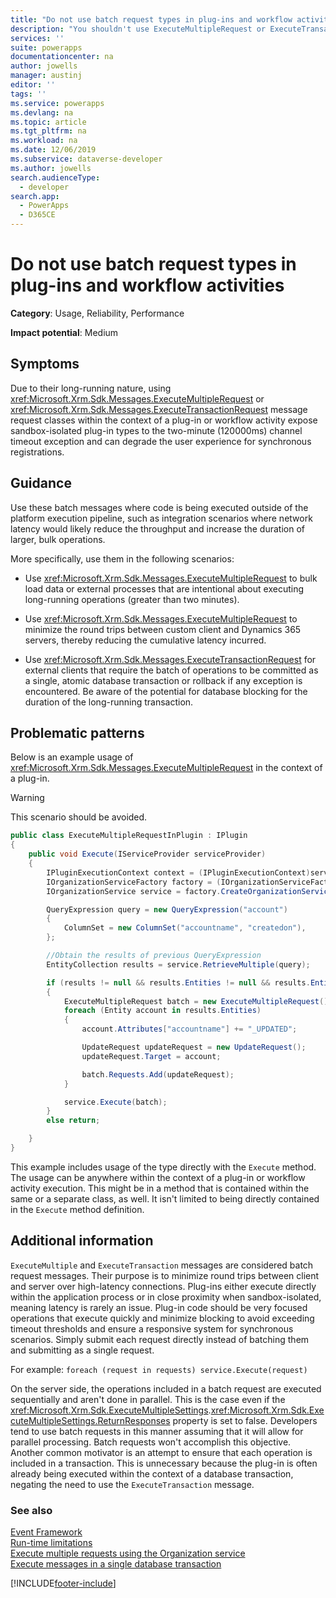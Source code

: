 ```yaml
---
title: "Do not use batch request types in plug-ins and workflow activities | MicrosoftDocs"
description: "You shouldn't use ExecuteMultipleRequest or ExecuteTransactionRequest message request classes within the context of a plug-in or workflow activity."
services: ''
suite: powerapps
documentationcenter: na
author: jowells
manager: austinj
editor: ''
tags: ''
ms.service: powerapps
ms.devlang: na
ms.topic: article
ms.tgt_pltfrm: na
ms.workload: na
ms.date: 12/06/2019
ms.subservice: dataverse-developer
ms.author: jowells
search.audienceType: 
  - developer
search.app: 
  - PowerApps
  - D365CE
---
```

# Do not use batch request types in plug-ins and workflow activities



**Category**: Usage, Reliability, Performance

**Impact potential**: Medium

<a name='symptoms'></a>

## Symptoms

Due to their long-running nature, using <xref:Microsoft.Xrm.Sdk.Messages.ExecuteMultipleRequest> or <xref:Microsoft.Xrm.Sdk.Messages.ExecuteTransactionRequest> message request classes within the context of a plug-in or workflow activity expose sandbox-isolated plug-in types to the two-minute (120000ms) channel timeout exception and can degrade the user experience for synchronous registrations.


<a name='guidance'></a>

## Guidance

Use these batch messages where code is being executed outside of the platform execution pipeline, such as integration scenarios where network latency would likely reduce the throughput and increase the duration of larger, bulk operations.

More specifically, use them in the following scenarios:

- Use <xref:Microsoft.Xrm.Sdk.Messages.ExecuteMultipleRequest> to bulk load data or external processes that are intentional about executing long-running operations (greater than two minutes).

- Use <xref:Microsoft.Xrm.Sdk.Messages.ExecuteMultipleRequest> to minimize the round trips between custom client and Dynamics 365 servers, thereby reducing the cumulative latency incurred.

- Use <xref:Microsoft.Xrm.Sdk.Messages.ExecuteTransactionRequest> for external clients that require the batch of operations to be committed as a single, atomic database transaction or rollback if any exception is encountered. Be aware of the potential for database blocking for the duration of the long-running transaction.

<a name='problem'></a>

## Problematic patterns

Below is an example usage of <xref:Microsoft.Xrm.Sdk.Messages.ExecuteMultipleRequest> in the context of a plug-in.

> [!WARNING]
> This scenario should be avoided.

```csharp
public class ExecuteMultipleRequestInPlugin : IPlugin
{
    public void Execute(IServiceProvider serviceProvider)
    {
        IPluginExecutionContext context = (IPluginExecutionContext)serviceProvider.GetService(typeof(IPluginExecutionContext));
        IOrganizationServiceFactory factory = (IOrganizationServiceFactory)serviceProvider.GetService(typeof(IOrganizationServiceFactory));
        IOrganizationService service = factory.CreateOrganizationService(context.UserId);

        QueryExpression query = new QueryExpression("account")
        {
            ColumnSet = new ColumnSet("accountname", "createdon"),
        };

        //Obtain the results of previous QueryExpression
        EntityCollection results = service.RetrieveMultiple(query);

        if (results != null && results.Entities != null && results.Entities.Count > 0)
        {
            ExecuteMultipleRequest batch = new ExecuteMultipleRequest();
            foreach (Entity account in results.Entities)
            {
                account.Attributes["accountname"] += "_UPDATED";

                UpdateRequest updateRequest = new UpdateRequest();
                updateRequest.Target = account;

                batch.Requests.Add(updateRequest);
            }

            service.Execute(batch);
        }
        else return;

    }
}
```

This example includes usage of the type directly with the `Execute` method. The usage can be anywhere within the context of a plug-in or workflow activity execution. This might be in a method that is contained within the same or a separate class, as well. It isn't limited to being directly contained in the `Execute` method definition.

<a name='additional'></a>

## Additional information

`ExecuteMultiple` and `ExecuteTransaction` messages are considered batch request messages. Their purpose is to minimize round trips between client and server over high-latency connections. Plug-ins either execute directly within the application process or in close proximity when sandbox-isolated, meaning latency is rarely an issue. Plug-in code should be very focused operations that execute quickly and minimize blocking to avoid exceeding timeout thresholds and ensure a responsive system for synchronous scenarios. Simply submit each request directly instead of batching them and submitting as a single request.

For example: `foreach (request in requests) service.Execute(request)`

On the server side, the operations included in a batch request are executed sequentially and aren't done in parallel. This is the case even if the <xref:Microsoft.Xrm.Sdk.ExecuteMultipleSettings>.<xref:Microsoft.Xrm.Sdk.ExecuteMultipleSettings.ReturnResponses> property is set to false. Developers tend to use batch requests in this manner assuming that it will allow for parallel processing. Batch requests won't accomplish this objective. Another common motivator is an attempt to ensure that each operation is included in a transaction. This is unnecessary because the plug-in is often already being executed within the context of a database transaction, negating the need to use the `ExecuteTransaction` message.

<a name='seealso'></a>

### See also

[Event Framework](../../event-framework.md)<br />
[Run-time limitations](../../org-service/execute-multiple-requests.md#run-time-limitations)<br/>
[Execute multiple requests using the Organization service](../../org-service/execute-multiple-requests.md)<br/>
[Execute messages in a single database transaction](../../org-service/use-executetransaction.md)


[!INCLUDE[footer-include](../../../../includes/footer-banner.md)]